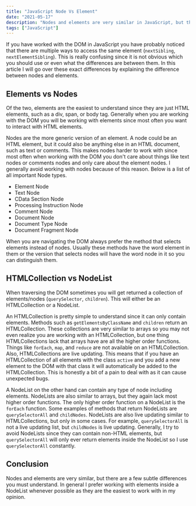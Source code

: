 ```yaml
---
title: "JavaScript Node Vs Element"
date: "2021-05-17"
description: "Nodes and elements are very similar in JavaScript, but there are a few important differences to understand."
tags: ["JavaScript"]
---
```


If you have worked with the DOM in JavaScript you have probably noticed that there are multiple ways to access the same element (`nextSibling`, `nextElementSibling`). This is really confusing since it is not obvious which you should use or even what the differences are between them. In this article I will go over these exact differences by explaining the difference between nodes and elements.

## Elements vs Nodes

Of the two, elements are the easiest to understand since they are just HTML elements, such as a div, span, or body tag. Generally when you are working with the DOM you will be working with elements since most often you want to interact with HTML elements.

Nodes are the more generic version of an element. A node could be an HTML element, but it could also be anything else in an HTML document, such as text or comments. This makes nodes harder to work with since most often when working with the DOM you don't care about things like text nodes or comments nodes and only care about the element nodes. I generally avoid working with nodes because of this reason. Below is a list of all important Node types.

- Element Node
- Text Node
- CData Section Node
- Processing Instruction Node
- Comment Node
- Document Node
- Document Type Node
- Document Fragment Node

When you are navigating the DOM always prefer the method that selects elements instead of nodes. Usually these methods have the word element in them or the version that selects nodes will have the word node in it so you can distinguish them.

## HTMLCollection vs NodeList

When traversing the DOM sometimes you will get returned a collection of elements/nodes (`querySelector`, `children`). This will either be an HTMLCollection or a NodeList.

An HTMLCollection is pretty simple to understand since it can only contain elements. Methods such as `getElementsByClassName` and `children` return an HTMLCollection. These collections are very similar to arrays so you may not even realize you are working with an HTMLCollection, but one thing HTMLCollections lack that arrays have are all the higher order functions. Things like `forEach`, `map`, and `reduce` are not available on an HTMLCollection. Also, HTMLCollections are live updating. This means that if you have an HTMLCollection of all elements with the class `active` and you add a new element to the DOM with that class it will automatically be added to the HTMLCollection. This is honestly a bit of a pain to deal with as it can cause unexpected bugs.

A NodeList on the other hand can contain any type of node including elements. NodeLists are also similar to arrays, but they again lack most higher order functions. The only higher order function on a NodeList is the `forEach` function. Some examples of methods that return NodeLists are `querySelectorAll` and `childNodes`. NodeLists are also live updating similar to HTMLCollections, but only in some cases. For example, `querySelectorAll` is not a live updating list, but `childNodes` is live updating. Generally, I try to avoid NodeLists since they can contain non-HTML elements, but `querySelectorAll` will only ever return elements inside the NodeList so I use `querySelectorAll` constantly.

## Conclusion

Nodes and elements are very similar, but there are a few subtle differences you must understand. In general I prefer working with elements inside a NodeList whenever possible as they are the easiest to work with in my opinion.
